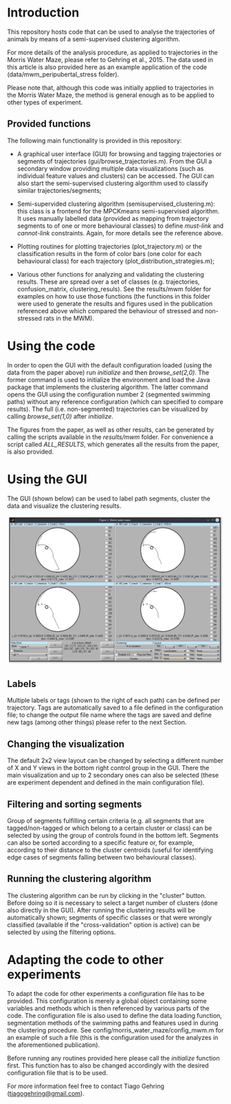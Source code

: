 # Introduction

This repository hosts code that can be used to analyse the trajectories of animals by means of a semi-supervised clustering algorithm.

For more details of the analysis procedure, as applied to trajectories in the Morris Water Maze, please refer to Gehring et al., 2015. The data used in this article is also provided here as an example application of the code (data/mwm_peripubertal_stress folder).

Please note that, although this code was initially applied to trajectories in the Morris Water Maze, the method is general enough as to be applied to other types of experiment.

## Provided functions

The following main functionality is provided in this repository:

- A graphical user interface (GUI) for browsing and tagging trajectories or segments of trajectories (gui/browse_trajectories.m). From the GUI a secondary window providing multiple data visualizations (such as individual feature values and clusters) can be accessed. The GUI can also start the semi-supervised clustering algorithm used to classify similar trajectories/segments;

- Semi-supervided clustering algorithm (semisupervised_clustering.m): this class is a frontend for the MPCKmeans semi-supervised algorithm. It uses manually labelled data (provided as mapping from trajectory segments to of one or more behavioural classes) to define *must-link* and *cannot-link* constraints. Again, for more details see the reference above.

- Plotting routines for plotting trajectories (plot_trajectory.m) or the classification results in the form of color bars (one color for each behavioural class) for each trajectory (plot_distribution_strategies.m);

- Various other functions for analyzing and validating the clustering results. These are spread over a set of classes (e.g. trajectories, confusion_matrix, clustering_resuls). See the results/mwm folder for examples on how to use those functions (the functions in this folder were used to generate the results and figures used in the publication referenced above which compared the behaviour of stressed and non-stressed rats in the MWM).

# Using the code

In order to open the GUI with the default configuration loaded (using the data from the paper above) run *initialize* and then *browse_set(2,0)*. The former command is used to initialize the environment and load the Java package that implements the clustering algorithm. The latter command opens the GUI using the configuration number 2 (segmented swimming paths) without any reference configuration (which can specified to compare results). The full (i.e. non-segmented) trajectories can be visualized by calling *browse_set(1,0)* after *initialize*.  

The figures from the paper, as well as other results, can be generated by calling the scripts available in the *results/mwm* folder. For convenience a script called *ALL_RESULTS*, which generates all the results from the paper, is also provided.

# Using the GUI

The GUI (shown below) can be used to label path segments, cluster the data and visualize the clustering results.

![GUI](gui.png?raw=true "GUI")

## Labels

Multiple labels or tags (shown to the right of each path) can be defined per trajectory. Tags are automatically saved to a file defined in the configuration file; to change the output file name where the tags are saved and define new tags (among other things) please refer to the next Section.  

## Changing the visualization

The default 2x2 view layout can be changed by selecting a different number of X and Y views in the bottom right control group in the GUI. There the main visualization and up to 2 secondary ones can also be selected (these are experiment dependent and defined in the main configuration file).

## Filtering and sorting segments

Group of segments fulfilling certain criteria (e.g. all segments that are tagged/non-tagged or which belong to a certain cluster or class) can be selected by using the group of controls found in the bottom left. Segments can also be sorted according to a specific feature or, for example, according to their distance to the cluster centroids (useful for identifying edge cases of segments falling between two behavioural classes).  

## Running the clustering algorithm

The clustering algorithm can be run by clicking in the "cluster" button. Before doing so it is necessary to select a target number of clusters (done also directly in the GUI). After running the clustering results will be automatically shown; segments of specific classes or that were wrongly classified (available if the "cross-validation" option is active) can be selected by using the filtering options.  

# Adapting the code to other experiments

To adapt the code for other experiments a configuration file has to be provided. This configuration is merely a global object containing some variables and methods which is then referenced by various parts of the code. The configuration file is also used to define the data loading function, segmentation methods of the swimming paths and features used in during the clustering procedure. See config/morris_water_maze/config_mwm.m for an example of such a file (this is the configuration used for the analyzes in the aforementioned publication).

Before running any routines provided here please call the *initialize* function first. This function has to also be changed accordingly with the desired configuration file that is to be used.


For more information feel free to contact Tiago Gehring (tiagogehring@gmail.com).
